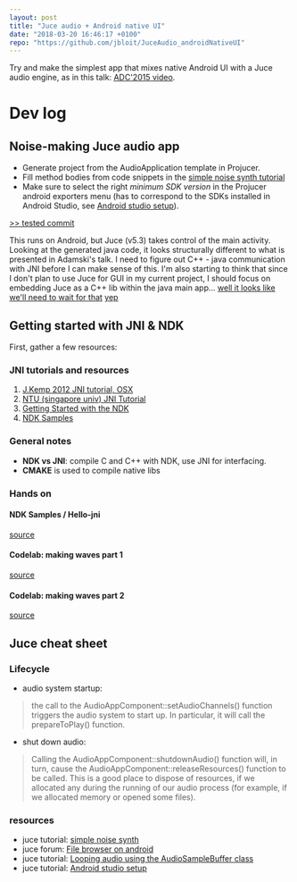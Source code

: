 ```yaml
---
layout: post
title: "Juce audio + Android native UI"
date: "2018-03-20 16:46:17 +0100"
repo: "https://github.com/jbloit/JuceAudio_androidNativeUI"
---
```


Try and make the simplest app that mixes native Android UI with a Juce audio engine, as in this talk: [ADC'2015 video](https://www.youtube.com/watch?v=R2WhYU2JTfQ).

# Dev log
## Noise-making Juce audio app

- Generate project from the AudioApplication template in Projucer.
- Fill method bodies from code snippets in the [simple noise synth tutorial](https://docs.juce.com/master/tutorial_simple_synth_noise.html)
- Make sure to select the right *minimum SDK version* in the Projucer android exporters menu (has to correspond to the SDKs installed in Android Studio, see [Android studio setup](https://docs.juce.com/master/tutorial_android_studio.html)).

[>> tested commit](https://github.com/jbloit/JuceAudio_androidNativeUI/tree/feaff02caa6dc3b75893e982ecabc4b80e1390c5)

This runs on Android, but Juce (v5.3) takes control of the main activity. Looking at the generated java code, it looks structurally different to what is presented in Adamski's talk. I need to figure out C++ - java communication with JNI before I can make sense of this. I'm also starting to think that since I don't plan to use Juce for GUI in my current project, I should focus on embedding Juce as a C++ lib within the java main app... [well it looks like we'll need to wait for that](https://forum.juce.com/t/jnienv-not-initialized-when-building-an-android-library-aar-out-of-a-juce-project/22209/14) [yep](https://forum.juce.com/t/build-juce-shared-library-for-android-stuck/17005/6)


## Getting started with JNI & NDK

First, gather a few resources:
### JNI tutorials and resources
1. [J.Kemp 2012 JNI tutorial, OSX](http://mrjoelkemp.com/2012/01/getting-started-with-jni-and-c-on-osx-lion/)
2. [NTU (singapore univ) JNI Tutorial](https://www3.ntu.edu.sg/home/ehchua/programming/java/JavaNativeInterface.html)
3. [Getting Started with the NDK](https://developer.android.com/ndk/guides/index.html)
4. [NDK Samples](https://github.com/googlesamples/android-ndk/tree/master)

### General notes
- **NDK vs JNI**: compile C and C++ with NDK, use JNI for interfacing.
- **CMAKE** is used to compile native libs

### Hands on
#### NDK Samples / Hello-jni
[source](https://github.com/googlesamples/android-ndk/tree/master/hello-jni)

#### Codelab: making waves part 1
[source](https://codelabs.developers.google.com/codelabs/making-waves-1-synth/index.html?index=..%2F..%2Findex#0)

#### Codelab: making waves part 2
[source](https://codelabs.developers.google.com/codelabs/making-waves-2-sampler/#0)

## Juce cheat sheet

### Lifecycle
- audio system startup:
> the call to the AudioAppComponent::setAudioChannels() function triggers the audio system to start up. In particular, it will call the prepareToPlay() function.

- shut down audio:
> Calling the AudioAppComponent::shutdownAudio() function will, in turn, cause the AudioAppComponent::releaseResources() function to be called. This is a good place to dispose of resources, if we allocated any during the running of our audio process (for example, if we allocated memory or opened some files).


### resources
- juce tutorial: [simple noise synth](https://docs.juce.com/master/tutorial_simple_synth_noise.html)
- juce forum: [File browser on android](https://forum.juce.com/t/file-browser-on-android/26161)
- juce tutorial: [Looping audio using the AudioSampleBuffer class](https://docs.juce.com/master/tutorial_looping_audio_sample_buffer.html)
- juce tutorial: [Android studio setup](https://docs.juce.com/master/tutorial_android_studio.html)
